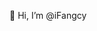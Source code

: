 👋 Hi, I’m @iFangcy

<!---
iFangcy/iFangcy is a ✨ special ✨ repository because its `README.md` (this file) appears on your GitHub profile.
You can click the Preview link to take a look at your changes.
--->
